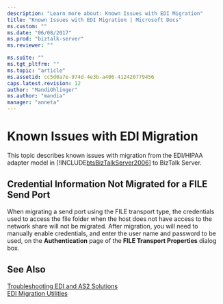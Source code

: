 ```yaml
---
description: "Learn more about: Known Issues with EDI Migration"
title: "Known Issues with EDI Migration | Microsoft Docs"
ms.custom: ""
ms.date: "06/08/2017"
ms.prod: "biztalk-server"
ms.reviewer: ""

ms.suite: ""
ms.tgt_pltfrm: ""
ms.topic: "article"
ms.assetid: cc5d0a7e-974d-4e3b-a406-412420779456
caps.latest.revision: 12
author: "MandiOhlinger"
ms.author: "mandia"
manager: "anneta"
---
```

# Known Issues with EDI Migration
This topic describes known issues with migration from the EDI/HIPAA adapter model in [!INCLUDE[btsBizTalkServer2006](../includes/btsbiztalkserver2006-md.md)] to BizTalk Server.  
  
## Credential Information Not Migrated for a FILE Send Port  
 When migrating a send port using the FILE transport type, the credentials used to access the file folder when the host does not have access to the network share will not be migrated. After migration, you will need to manually enable credentials, and enter the user name and password to be used, on the **Authentication** page of the **FILE Transport Properties** dialog box.  
  
## See Also  
 [Troubleshooting EDI and AS2 Solutions](../core/troubleshooting-edi-and-as2-solutions.md)   
 [EDI Migration Utilities](../core/edi-migration-utilities.md)
